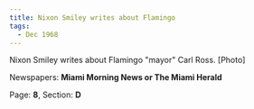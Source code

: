```yaml
---  
title: Nixon Smiley writes about Flamingo  
tags:  
  - Dec 1968  
---  
```

  
Nixon Smiley writes about Flamingo "mayor" Carl Ross. [Photo]  
  
Newspapers: **Miami Morning News or The Miami Herald**  
  
Page: **8**, Section: **D** 
